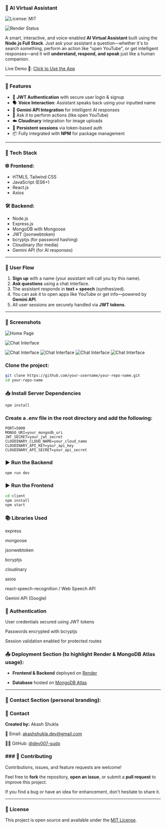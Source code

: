 ### 🤖 AI Virtual Assistant
![License: MIT](https://img.shields.io/badge/License-MIT-yellow.svg?style=for-the-badge)  

![Render Status](https://img.shields.io/badge/Render-Deployed-blueviolet?style=for-the-badge&logo=render)

A smart, interactive, and voice-enabled **AI Virtual Assistant** built using the **Node.js Full Stack**. Just ask your assistant a question—whether it's to search something, perform an action like "open YouTube", or get intelligent responses—and it will **understand, respond, and speak** just like a human companion.

Live Demo 🔗: [Click to Use the App](https://virtual-assistant-1-p3xa.onrender.com)

---

### 🚀 Features

- 🔐 **JWT Authentication** with secure user login & signup
- 🗣️ **Voice Interaction**: Assistant speaks back using your inputted name
- 💬 **Gemini API Integration** for intelligent AI responses
- 🧠 Ask it to perform actions (like open YouTube)
- ☁️ **Cloudinary** integration for image uploads
- 🔁 **Persistent sessions** via token-based auth
- 📦 Fully integrated with **NPM** for package management

---

### 🧰 Tech Stack

### 🌐 Frontend:
- HTML5, Tailwind CSS
- JavaScript (ES6+)
- React.js
- Axios

### 🛠️ Backend:
- Node.js
- Express.js
- MongoDB with Mongoose
- JWT (jsonwebtoken)
- bcryptjs (for password hashing)
- Cloudinary (for media)
- Gemini API (for AI responses)

---

### 👤 User Flow

1. **Sign up** with a name (your assistant will call you by this name).
2. **Ask questions** using a chat interface.
3. The assistant responds in **text + speech** (synthesized).
4. You can ask it to open apps like YouTube or get info—powered by **Gemini API**.
5. All user sessions are securely handled via **JWT tokens**.

---

### 📸 Screenshots
![Home Page](https://github.com/dev007-sudo/Virtual-Assistant/blob/main/va1.PNG)

![Chat Interface](https://github.com/dev007-sudo/Virtual-Assistant/blob/main/va2.PNG)

![Chat Interface](https://github.com/dev007-sudo/Virtual-Assistant/blob/main/va3.PNG)
![Chat Interface](https://github.com/dev007-sudo/Virtual-Assistant/blob/main/va3.PNG)
![Chat Interface](https://github.com/dev007-sudo/Virtual-Assistant/blob/main/va3.PNG)
![Chat Interface](https://github.com/dev007-sudo/Virtual-Assistant/blob/main/va3.PNG)

### Clone the project:
```bash
git clone https://github.com/your-username/your-repo-name.git
cd your-repo-name
```
### 📥 Install Server Dependencies
```bash
npm install
```

### Create a .env file in the root directory and add the following:
```env
PORT=5000
MONGO_URI=your_mongodb_uri
JWT_SECRET=your_jwt_secret
CLOUDINARY_CLOUD_NAME=your_cloud_name
CLOUDINARY_API_KEY=your_api_key
CLOUDINARY_API_SECRET=your_api_secret
```

### ▶️ Run the Backend
```bash
npm run dev
```

### ▶️ Run the Frontend
```bash
cd client
npm install
npm start
```

### 📚 Libraries Used
express

mongoose

jsonwebtoken

bcryptjs

cloudinary

axios

react-speech-recognition / Web Speech API

Gemini API (Google)

### 🔐 Authentication
User credentials secured using JWT tokens

Passwords encrypted with bcryptjs

Session validation enabled for protected routes

### 📤 Deployment Section (to highlight Render & MongoDB Atlas usage):

- **Frontend & Backend** deployed on [Render](https://render.com/)

- **Database** hosted on [MongoDB Atlas](https://www.mongodb.com/cloud/atlas)

---

### 📧 Contact Section (personal branding):
### 📧 Contact

**Created by:** Akash Shukla  

📧 Email: [akashshukla.dev@gmail.com](mailto:akashshukla.dev@gmail.com) 

👨‍💻 GitHub: [@dev007-sudo](https://github.com/dev007-sudo)

### ### 🤝 Contributing 
Contributions, issues, and feature requests are welcome!

Feel free to **fork** the repository, **open an issue**, or submit a **pull request** to improve this project.

If you find a bug or have an idea for enhancement, don't hesitate to share it.

---
### 🧾 License
This project is open source and available under the [MIT License](https://opensource.org/licenses/MIT).
